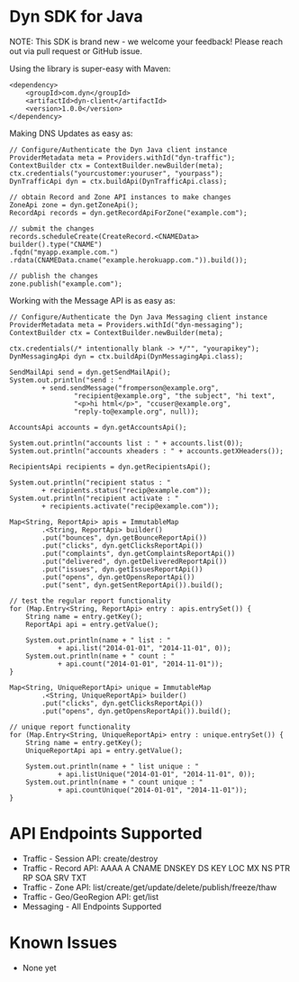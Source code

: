 # Dyn SDK for Java

NOTE: This SDK is brand new - we welcome your feedback!
Please reach out via pull request or GitHub issue.

Using the library is super-easy with Maven:

    <dependency>
        <groupId>com.dyn</groupId>
        <artifactId>dyn-client</artifactId>
        <version>1.0.0</version>
    </dependency>

Making DNS Updates as easy as:

    // Configure/Authenticate the Dyn Java client instance
    ProviderMetadata meta = Providers.withId("dyn-traffic");
    ContextBuilder ctx = ContextBuilder.newBuilder(meta);
    ctx.credentials("yourcustomer:youruser", "yourpass");
    DynTrafficApi dyn = ctx.buildApi(DynTrafficApi.class);

    // obtain Record and Zone API instances to make changes
    ZoneApi zone = dyn.getZoneApi();
    RecordApi records = dyn.getRecordApiForZone("example.com");

    // submit the changes
    records.scheduleCreate(CreateRecord.<CNAMEData> builder().type("CNAME")
    .fqdn("myapp.example.com.")
    .rdata(CNAMEData.cname("example.herokuapp.com.")).build());

    // publish the changes
    zone.publish("example.com");

Working with the Message API is as easy as:

    // Configure/Authenticate the Dyn Java Messaging client instance
    ProviderMetadata meta = Providers.withId("dyn-messaging");
    ContextBuilder ctx = ContextBuilder.newBuilder(meta);
    
    ctx.credentials(/* intentionally blank -> */"", "yourapikey");
    DynMessagingApi dyn = ctx.buildApi(DynMessagingApi.class);

    SendMailApi send = dyn.getSendMailApi();
    System.out.println("send : "
    		+ send.sendMessage("fromperson@example.org",
    				"recipient@example.org", "the subject", "hi text",
    				"<p>hi html</p>", "ccuser@example.org",
    				"reply-to@example.org", null));
    
    AccountsApi accounts = dyn.getAccountsApi();
    
    System.out.println("accounts list : " + accounts.list(0));
    System.out.println("accounts xheaders : " + accounts.getXHeaders());
    
    RecipientsApi recipients = dyn.getRecipientsApi();
    
    System.out.println("recipient status : "
    		+ recipients.status("recip@example.com"));
    System.out.println("recipient activate : "
    		+ recipients.activate("recip@example.com"));
    
    Map<String, ReportApi> apis = ImmutableMap
    		.<String, ReportApi> builder()
    		.put("bounces", dyn.getBounceReportApi())
    		.put("clicks", dyn.getClicksReportApi())
    		.put("complaints", dyn.getComplaintsReportApi())
    		.put("delivered", dyn.getDeliveredReportApi())
    		.put("issues", dyn.getIssuesReportApi())
    		.put("opens", dyn.getOpensReportApi())
    		.put("sent", dyn.getSentReportApi()).build();

    // test the regular report functionality
    for (Map.Entry<String, ReportApi> entry : apis.entrySet()) {
    	String name = entry.getKey();
    	ReportApi api = entry.getValue();
    
    	System.out.println(name + " list : "
    			+ api.list("2014-01-01", "2014-11-01", 0));
    	System.out.println(name + " count : "
    			+ api.count("2014-01-01", "2014-11-01"));
    }

    Map<String, UniqueReportApi> unique = ImmutableMap
    		.<String, UniqueReportApi> builder()
    		.put("clicks", dyn.getClicksReportApi())
    		.put("opens", dyn.getOpensReportApi()).build();

    // unique report functionality
    for (Map.Entry<String, UniqueReportApi> entry : unique.entrySet()) {
    	String name = entry.getKey();
    	UniqueReportApi api = entry.getValue();
    
    	System.out.println(name + " list unique : "
    			+ api.listUnique("2014-01-01", "2014-11-01", 0));
    	System.out.println(name + " count unique : "
    			+ api.countUnique("2014-01-01", "2014-11-01"));
    }

# API Endpoints Supported

* Traffic - Session API: create/destroy
* Traffic - Record API: AAAA A CNAME DNSKEY DS KEY LOC MX NS PTR RP SOA SRV TXT
* Traffic - Zone API: list/create/get/update/delete/publish/freeze/thaw
* Traffic - Geo/GeoRegion API: get/list
* Messaging - All Endpoints Supported

# Known Issues

* None yet
